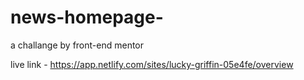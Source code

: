 # news-homepage-
a challange by front-end mentor

live link - https://app.netlify.com/sites/lucky-griffin-05e4fe/overview
